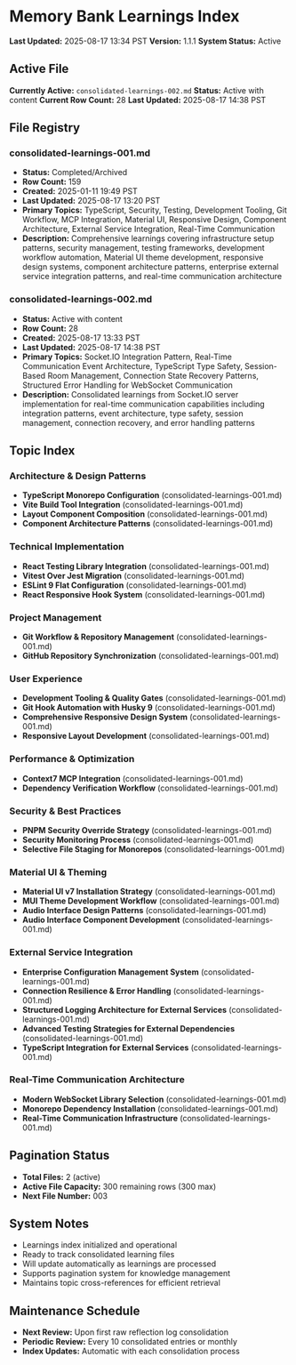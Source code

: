 # Memory Bank Learnings Index

**Last Updated:** 2025-08-17 13:34 PST **Version:** 1.1.1 **System Status:** Active

## Active File

**Currently Active:** `consolidated-learnings-002.md` **Status:** Active with content **Current Row
Count:** 28 **Last Updated:** 2025-08-17 14:38 PST

## File Registry

### consolidated-learnings-001.md

- **Status:** Completed/Archived
- **Row Count:** 159
- **Created:** 2025-01-11 19:49 PST
- **Last Updated:** 2025-08-17 13:20 PST
- **Primary Topics:** TypeScript, Security, Testing, Development Tooling, Git Workflow, MCP
  Integration, Material UI, Responsive Design, Component Architecture, External Service Integration, Real-Time Communication
- **Description:** Comprehensive learnings covering infrastructure setup patterns, security
  management, testing frameworks, development workflow automation, Material UI theme development,
  responsive design systems, component architecture patterns, enterprise external service
  integration patterns, and real-time communication architecture

### consolidated-learnings-002.md

- **Status:** Active with content
- **Row Count:** 28
- **Created:** 2025-08-17 13:33 PST
- **Last Updated:** 2025-08-17 14:38 PST
- **Primary Topics:** Socket.IO Integration Pattern, Real-Time Communication Event Architecture, TypeScript Type Safety, Session-Based Room Management, Connection State Recovery Patterns, Structured Error Handling for WebSocket Communication
- **Description:** Consolidated learnings from Socket.IO server implementation for real-time communication capabilities including integration patterns, event architecture, type safety, session management, connection recovery, and error handling patterns

## Topic Index

### Architecture & Design Patterns

- **TypeScript Monorepo Configuration** (consolidated-learnings-001.md)
- **Vite Build Tool Integration** (consolidated-learnings-001.md)
- **Layout Component Composition** (consolidated-learnings-001.md)
- **Component Architecture Patterns** (consolidated-learnings-001.md)

### Technical Implementation

- **React Testing Library Integration** (consolidated-learnings-001.md)
- **Vitest Over Jest Migration** (consolidated-learnings-001.md)
- **ESLint 9 Flat Configuration** (consolidated-learnings-001.md)
- **React Responsive Hook System** (consolidated-learnings-001.md)

### Project Management

- **Git Workflow & Repository Management** (consolidated-learnings-001.md)
- **GitHub Repository Synchronization** (consolidated-learnings-001.md)

### User Experience

- **Development Tooling & Quality Gates** (consolidated-learnings-001.md)
- **Git Hook Automation with Husky 9** (consolidated-learnings-001.md)
- **Comprehensive Responsive Design System** (consolidated-learnings-001.md)
- **Responsive Layout Development** (consolidated-learnings-001.md)

### Performance & Optimization

- **Context7 MCP Integration** (consolidated-learnings-001.md)
- **Dependency Verification Workflow** (consolidated-learnings-001.md)

### Security & Best Practices

- **PNPM Security Override Strategy** (consolidated-learnings-001.md)
- **Security Monitoring Process** (consolidated-learnings-001.md)
- **Selective File Staging for Monorepos** (consolidated-learnings-001.md)

### Material UI & Theming

- **Material UI v7 Installation Strategy** (consolidated-learnings-001.md)
- **MUI Theme Development Workflow** (consolidated-learnings-001.md)
- **Audio Interface Design Patterns** (consolidated-learnings-001.md)
- **Audio Interface Component Development** (consolidated-learnings-001.md)

### External Service Integration

- **Enterprise Configuration Management System** (consolidated-learnings-001.md)
- **Connection Resilience & Error Handling** (consolidated-learnings-001.md)
- **Structured Logging Architecture for External Services** (consolidated-learnings-001.md)
- **Advanced Testing Strategies for External Dependencies** (consolidated-learnings-001.md)
- **TypeScript Integration for External Services** (consolidated-learnings-001.md)

### Real-Time Communication Architecture

- **Modern WebSocket Library Selection** (consolidated-learnings-001.md)
- **Monorepo Dependency Installation** (consolidated-learnings-001.md)
- **Real-Time Communication Infrastructure** (consolidated-learnings-001.md)

## Pagination Status

- **Total Files:** 2 (active)
- **Active File Capacity:** 300 remaining rows (300 max)
- **Next File Number:** 003

## System Notes

- Learnings index initialized and operational
- Ready to track consolidated learning files
- Will update automatically as learnings are processed
- Supports pagination system for knowledge management
- Maintains topic cross-references for efficient retrieval

## Maintenance Schedule

- **Next Review:** Upon first raw reflection log consolidation
- **Periodic Review:** Every 10 consolidated entries or monthly
- **Index Updates:** Automatic with each consolidation process
